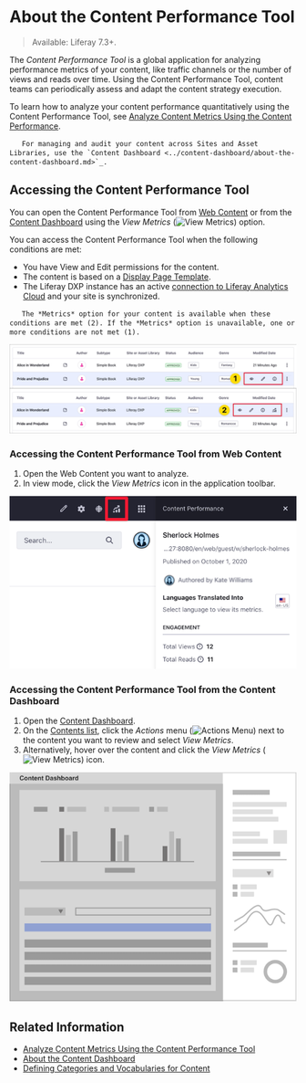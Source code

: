 # About the Content Performance Tool

> Available: Liferay 7.3+.

The *Content Performance Tool* is a global application for analyzing performance metrics of your content, like traffic channels or the number of views and reads over time. Using the Content Performance Tool, content teams can periodically assess and adapt the content strategy execution.

To learn how to analyze your content performance quantitatively using the Content Performance Tool, see [Analyze Content Metrics Using the Content Performance](./analyze-content-metrics-using-content-performance-tool.md).

```note::
   For managing and audit your content across Sites and Asset Libraries, use the `Content Dashboard <../content-dashboard/about-the-content-dashboard.md>`_.
```

## Accessing the Content Performance Tool

You can open the Content Performance Tool from [Web Content](#accessing-the-content-performance-tool-from-web-content) or from the [Content Dashboard](#accessing-the-content-performance-tool-from-the-content-dashboard) using the *View Metrics* (![View Metrics](../../images/icon-analytics.png)) option.

You can access the Content Performance Tool when the following conditions are met:

- You have View and Edit permissions for the content.
- The content is based on a [Display Page Template](../../site-building/displaying-content/using-display-page-templates/displaying-content-with-display-page-templates.md).
- The Liferay DXP instance has an active [connection to Liferay Analytics Cloud](https://learn.liferay.com/analytics-cloud/latest/en/connecting-data-sources/connecting-liferay-dxp-to-analytics-cloud.html) and your site is synchronized.

```note::
   The *Metrics* option for your content is available when these conditions are met (2). If the *Metrics* option is unavailable, one or more conditions are not met (1).
```

![Ensure that your configuration meets the conditions for showing the content metrics.](./about-the-content-performance-tool/images/01.png)

### Accessing the Content Performance Tool from Web Content

1. Open the Web Content you want to analyze.
1. In view mode, click the *View Metrics* icon in the application toolbar.

![Access the Content Performance metrics from the View Metrics button.](./analyze-content-metrics-using-content-performance-tool/images/08.png)

### Accessing the Content Performance Tool from the Content Dashboard

1. Open the [Content Dashboard](../content-dashboard/content-dashboard-interface.md#accessing-the-content-dashboard).
1. On the [Contents list](../content-dashboard/content-dashboard-interface.md#contents-list), click the *Actions* menu (![Actions Menu](../../images/icon-actions.png)) next to the content you want to review and select *View Metrics*.
1. Alternatively, hover over the content and click the *View Metrics* (![View Metrics](../../images/icon-analytics.png)) icon.

![Access the Performance sidebar from the assets in the Contents list.](./about-the-content-performance-tool/images/02.png)

## Related Information

- [Analyze Content Metrics Using the Content Performance Tool](./analyze-content-metrics-using-content-performance-tool.md)
- [About the Content Dashboard](../content-dashboard/about-the-content-dashboard.md)
- [Defining Categories and Vocabularies for Content](../tags-and-categories/defining-categories-and-vocabularies-for-content.md)
